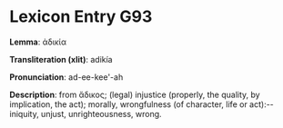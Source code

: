 # Lexicon Entry G93

**Lemma**: ἀδικία

**Transliteration (xlit)**: adikía

**Pronunciation**: ad-ee-kee'-ah

**Description**:
from ἄδικος; (legal) injustice (properly, the quality, by implication, the act); morally, wrongfulness (of character, life or act):--iniquity, unjust, unrighteousness, wrong.
